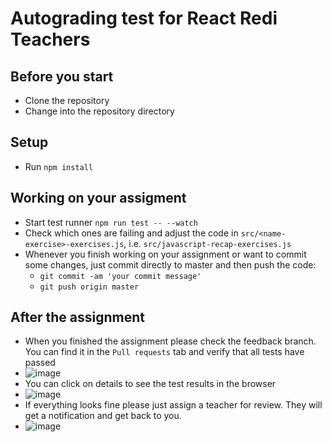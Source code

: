 # Autograding test for React Redi Teachers

## Before you start
- Clone the repository
- Change into the repository directory

## Setup
- Run `npm install`

## Working on your assigment
- Start test runner `npm run test -- --watch`
- Check which ones are failing and adjust the code in `src/<name-exercise>-exercises.js`, i.e. `src/javascript-recap-exercises.js`
- Whenever you finish working on your assignment or want to commit some changes, just commit directly to master and then push the code:
  - `git commit -am 'your commit message'`
  - `git push origin master`

## After the assignment
- When you finished the assignment please check the feedback branch. You can find it in the `Pull requests` tab and verify that all tests have passed
- ![image](https://user-images.githubusercontent.com/1830601/111064583-28007e00-84b5-11eb-9837-c9c020304ae3.png)
- You can click on details to see the test results in the browser
- ![image](https://user-images.githubusercontent.com/1830601/111064606-46667980-84b5-11eb-951a-4f5496a855b0.png)
- If everything looks fine please just assign a teacher for review. They will get a notification and get back to you. 
- ![image](https://user-images.githubusercontent.com/1830601/111064628-5da56700-84b5-11eb-9c02-b2d98b1c57ad.png)



